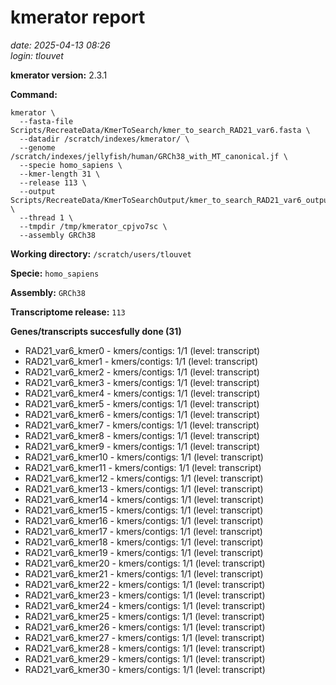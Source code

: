 # kmerator report
*date: 2025-04-13 08:26*  
*login: tlouvet*

**kmerator version:** 2.3.1

**Command:**

```
kmerator \
  --fasta-file Scripts/RecreateData/KmerToSearch/kmer_to_search_RAD21_var6.fasta \
  --datadir /scratch/indexes/kmerator/ \
  --genome /scratch/indexes/jellyfish/human/GRCh38_with_MT_canonical.jf \
  --specie homo_sapiens \
  --kmer-length 31 \
  --release 113 \
  --output Scripts/RecreateData/KmerToSearchOutput/kmer_to_search_RAD21_var6_output \
  --thread 1 \
  --tmpdir /tmp/kmerator_cpjvo7sc \
  --assembly GRCh38
```

**Working directory:** `/scratch/users/tlouvet`

**Specie:** `homo_sapiens`

**Assembly:** `GRCh38`

**Transcriptome release:** `113`

**Genes/transcripts succesfully done (31)**

- RAD21_var6_kmer0 - kmers/contigs: 1/1 (level: transcript)
- RAD21_var6_kmer1 - kmers/contigs: 1/1 (level: transcript)
- RAD21_var6_kmer2 - kmers/contigs: 1/1 (level: transcript)
- RAD21_var6_kmer3 - kmers/contigs: 1/1 (level: transcript)
- RAD21_var6_kmer4 - kmers/contigs: 1/1 (level: transcript)
- RAD21_var6_kmer5 - kmers/contigs: 1/1 (level: transcript)
- RAD21_var6_kmer6 - kmers/contigs: 1/1 (level: transcript)
- RAD21_var6_kmer7 - kmers/contigs: 1/1 (level: transcript)
- RAD21_var6_kmer8 - kmers/contigs: 1/1 (level: transcript)
- RAD21_var6_kmer9 - kmers/contigs: 1/1 (level: transcript)
- RAD21_var6_kmer10 - kmers/contigs: 1/1 (level: transcript)
- RAD21_var6_kmer11 - kmers/contigs: 1/1 (level: transcript)
- RAD21_var6_kmer12 - kmers/contigs: 1/1 (level: transcript)
- RAD21_var6_kmer13 - kmers/contigs: 1/1 (level: transcript)
- RAD21_var6_kmer14 - kmers/contigs: 1/1 (level: transcript)
- RAD21_var6_kmer15 - kmers/contigs: 1/1 (level: transcript)
- RAD21_var6_kmer16 - kmers/contigs: 1/1 (level: transcript)
- RAD21_var6_kmer17 - kmers/contigs: 1/1 (level: transcript)
- RAD21_var6_kmer18 - kmers/contigs: 1/1 (level: transcript)
- RAD21_var6_kmer19 - kmers/contigs: 1/1 (level: transcript)
- RAD21_var6_kmer20 - kmers/contigs: 1/1 (level: transcript)
- RAD21_var6_kmer21 - kmers/contigs: 1/1 (level: transcript)
- RAD21_var6_kmer22 - kmers/contigs: 1/1 (level: transcript)
- RAD21_var6_kmer23 - kmers/contigs: 1/1 (level: transcript)
- RAD21_var6_kmer24 - kmers/contigs: 1/1 (level: transcript)
- RAD21_var6_kmer25 - kmers/contigs: 1/1 (level: transcript)
- RAD21_var6_kmer26 - kmers/contigs: 1/1 (level: transcript)
- RAD21_var6_kmer27 - kmers/contigs: 1/1 (level: transcript)
- RAD21_var6_kmer28 - kmers/contigs: 1/1 (level: transcript)
- RAD21_var6_kmer29 - kmers/contigs: 1/1 (level: transcript)
- RAD21_var6_kmer30 - kmers/contigs: 1/1 (level: transcript)

